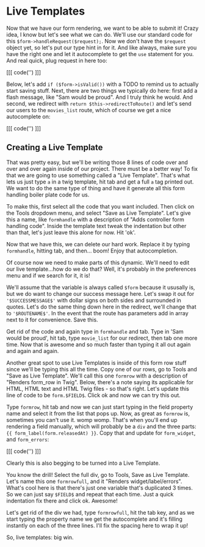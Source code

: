 # Live Templates

Now that we have our form rendering, we want to be able to submit it! Crazy idea, I know
but let's see what we can do. We'll use our standard code for this
`$form->handleRequest($request);`. Now we don't have the `$request` object yet, so let's
put our type hint in for it. And like always, make sure you have the right one and let it
autocomplete to get the `use` statement for you. And real quick, plug request in here too:

[[[ code('') ]]]

Below, let's add `if ($form->isValid())` with a TODO to remind us to actually start saving stuff.
Next, there are two things we typically do here: first add a flash message, like "Sam would be proud".
And I truly think he would. And second, we redirect with `return $this->redirectToRoute()` and let's
send our users to the `movies_list` route, which of course we get a nice autocomplete on:

[[[ code('') ]]]

## Creating a Live Template

That was pretty easy, but we'll be writing those 8 lines of code over and over and over again inside
of our project. There must be a better way! To fix that we are going to use something called a
"Live Template". That's what lets us just type `a` in a twig template, hit tab and get a full
`a` tag printed out. We want to do the same type of thing and have it generate all this form
handling boiler plate code for us. 

To make this, first select all the code that you want included. Then click on the Tools dropdown menu,
and select "Save as Live Template". Let's give this a name, like `formhandle` with a description of
"Adds controller form handling code". Inside the template text tweak the indentation but other
than that, let's just leave this alone for now. Hit 'ok'.

Now that we have this, we can delete our hard work. Replace it by typing `formhandle`,
hitting tab, and then... boom! Enjoy that autocompletion.
 
Of course now we need to make parts of this dynamic. We'll need to edit our live template...how
do we do that? Well, it's probably in the preferences menu and if we search for it, it is!

We'll assume that the variable is always called `$form` because it ususally is, but we do want to
change our success message here. Let's swap it out for `'$SUCCESSMESSAGE$'` with dollar signs
on both sides and surrounded in quotes.  Let's do the same thing down here in the redirect, we'll
change that to `'$ROUTENAME$'`. In the event that the route has parameters add in array next to
it for convenience. Save this.

Get rid of the code and again type in `formhandle` and tab. Type in 'Sam would be proud', hit
tab, type `movie_list` for our redirect, then tab one more time. Now that is awesome and so
much faster than typing it all out again and again and again.

Another great spot to use Live Templates is inside of this form row stuff since we'll be typing
this all the time. Copy one of our rows, go to Tools and "Save as Live Template". We'll call this
one `formrow` with a description of "Renders form_row in Twig". Below, there's a note saying
its applicable for HTML, HTML text and HTML Twig files - so that's right. Let's update this line
of code to be `form.$FIELD$`. Click ok and now we can try this out.

Type `formrow`, hit tab and now we can just start typing in the field property name and select
it from the list that pops up. Now, as great as `formrow` is, sometimes you can't use it. womp womp.
That's when you'll end up rendering a field manually, which will probably be a `div`
and the three parts: `{{ form_label(form.releasedAt) }}`. Copy that and update for `form_widget`,
and `form_errors`:

[[[ code('') ]]]

Clearly this is also begging to be turned into a Live Template. 
 
You know the drill! Select the full div, go to Tools, Save as Live Template. Let's name this
one `formrowfull`, and it "Renders widget/label/errors". What's cool here is that there's
just one variable that's duplicated 3 times. So we can just say `$FIELD$` and repeat that
each time. Just a quick indentation fix there and click ok. Awesome!
 
Let's get rid of the div we had, type `formrowfull`, hit the tab key, and as we start typing
the property name we get the autocomplete and it's filling instantly on each of the three lines.
I'll fix the spacing here to wrap it up!

So, live templates: big win.
